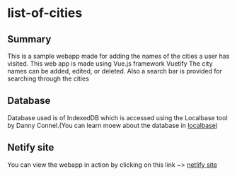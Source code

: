 # list-of-cities
## Summary
This is a sample webapp made for adding the names of the cities a user has visited.
This web app is made using Vue.js framework Vuetify
The city names can be added, edited, or deleted. 
Also a search bar is provided for searching through the cities
## Database
Database used is of IndexedDB which is accessed using the Localbase tool by Danny Connel.(You can learn moew about the database in [localbase](https://github.com/dannyconnell/localbase))
## Netify site
You can view the webapp in action by clicking on this link ~> [netlify site](https://list-of-cities.netlify.app/#/)
